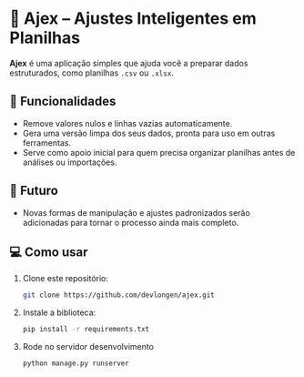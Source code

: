 # 🧼 Ajex – Ajustes Inteligentes em Planilhas

**Ajex** é uma aplicação simples que ajuda você a preparar dados estruturados, como planilhas `.csv` ou `.xlsx`.

## 🚀 Funcionalidades

- Remove valores nulos e linhas vazias automaticamente.
- Gera uma versão limpa dos seus dados, pronta para uso em outras ferramentas.
- Serve como apoio inicial para quem precisa organizar planilhas antes de análises ou importações.

## 🔮 Futuro

- Novas formas de manipulação e ajustes padronizados serão adicionadas para tornar o processo ainda mais completo.

## 💻 Como usar

1. Clone este repositório:
   ```bash
   git clone https://github.com/devlongen/ajex.git
   ```
2. Instale a biblioteca:

   ```bash
   pip install -r requirements.txt
   ```
3. Rode no servidor desenvolvimento
   ```bash
   python manage.py runserver
   ```

